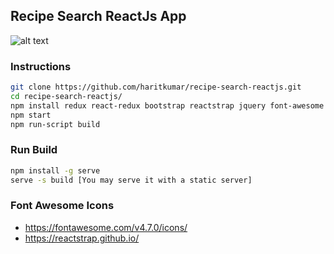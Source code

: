 ## Recipe Search ReactJs App
![alt text](http://res.cloudinary.com/haritkumar/image/upload/v1534689777/github/recipe.png)
### Instructions
```sh
git clone https://github.com/haritkumar/recipe-search-reactjs.git
cd recipe-search-reactjs/
npm install redux react-redux bootstrap reactstrap jquery font-awesome react-router-dom --save
npm start
npm run-script build
```
### Run Build
```sh
npm install -g serve
serve -s build [You may serve it with a static server]
```
### Font Awesome Icons
- https://fontawesome.com/v4.7.0/icons/
- https://reactstrap.github.io/